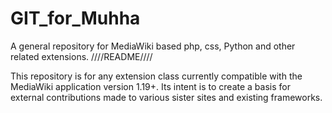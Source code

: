 GIT_for_Muhha
=============

A general repository for MediaWiki based php, css, Python and other related extensions.
////README////

This repository is for any extension class currently compatible with the MediaWiki application version 1.19+. Its intent 
is to create a basis for external contributions made to various sister sites and existing frameworks.
